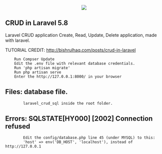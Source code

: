 <p align="center"><img src="https://laravel.com/assets/img/components/logo-laravel.svg"></p>

## CRUD in Laravel 5.8

Laravel CRUD application
Create, Read, Update, Delete application, made with laravel. 

TUTORIAL CREDIT: http://bishrulhaq.com/posts/crud-in-laravel

        Run Compser Update
        Edit the .env file with relevant database credentials.
        Run 'php artisan migrate'
        Run php artisan serve
        Enter the http://127.0.0.1:8000/ in your browser

## Files: database file. 
            laravel_crud_sql inside the root folder.

## Errors: SQLSTATE[HY000] [2002] Connection refused
            Edit the config/database.php line 45 (under MYSQL) to this:
            'host' => env('DB_HOST', 'localhost'), instead of http://127.0.0.1
